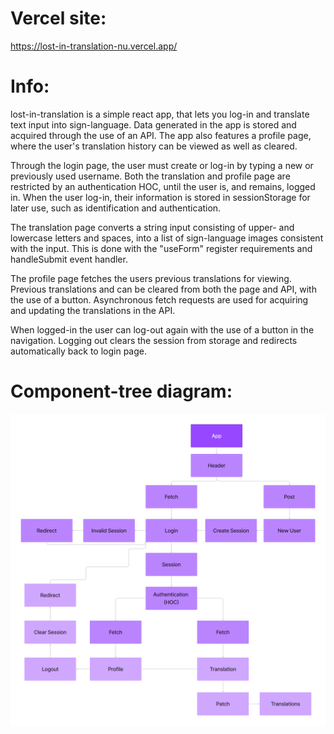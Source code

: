 # Vercel site:
https://lost-in-translation-nu.vercel.app/

# Info:
lost-in-translation is a simple react app, that lets you log-in and translate text input into sign-language.
Data generated in the app is stored and acquired through the use of an API.
The app also features a profile page, where the user's translation history can be viewed as well as cleared.

Through the login page, the user must create or log-in by typing a new or previously used username.
Both the translation and profile page are restricted by an authentication HOC, until the user is, and remains, logged in.
When the user log-in, their information is stored in sessionStorage for later use, such as identification and authentication.

The translation page converts a string input consisting of upper- and lowercase letters and spaces,
into a list of sign-language images consistent with the input.
This is done with the "useForm" register requirements and handleSubmit event handler.

The profile page fetches the users previous translations for viewing.
Previous translations and can be cleared from both the page and API, with the use of a button.
Asynchronous fetch requests are used for acquiring and updating the translations in the API.

When logged-in the user can log-out again with the use of a button in the navigation.
Logging out clears the session from storage and redirects automatically back to login page.

# Component-tree diagram:
<img src="/lost-in-translation component-tree.png" alt="Alt text" title="Optional title">
